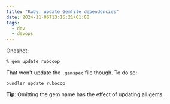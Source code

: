 ```yaml
---
title: "Ruby: update Gemfile dependencies"
date: 2024-11-06T13:16:21+01:00
tags:
  - dev
  - devops
---
```


Oneshot:

```shell
% gem update rubocop
```

That won't update the `.gemspec` file though. To do so:

```shell
bundler update rubocop
```

**Tip**: Omitting the gem name has the effect of updating all gems.
